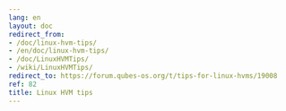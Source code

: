 ```yaml
---
lang: en
layout: doc
redirect_from:
- /doc/linux-hvm-tips/
- /en/doc/linux-hvm-tips/
- /doc/LinuxHVMTips/
- /wiki/LinuxHVMTips/
redirect_to: https://forum.qubes-os.org/t/tips-for-linux-hvms/19008
ref: 82
title: Linux HVM tips
---
```


